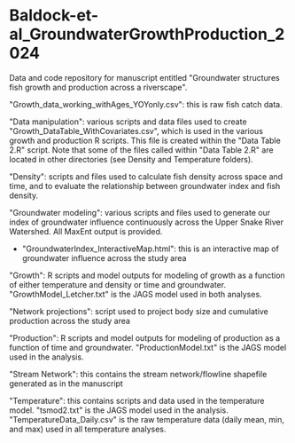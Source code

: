 # Baldock-et-al_GroundwaterGrowthProduction_2024
Data and code repository for manuscript entitled "Groundwater structures fish growth and production across a riverscape". 

"Growth_data_working_withAges_YOYonly.csv": this is raw fish catch data. 


"Data manipulation": various scripts and data files used to create "Growth_DataTable_WithCovariates.csv", which is used in the various growth and production R scripts. This file is created within the "Data Table 2.R" script. Note that some of the files called within "Data Table 2.R" are located in other directories (see Density and Temperature folders).


"Density": scripts and files used to calculate fish density across space and time, and to evaluate the relationship between groundwater index and fish density.


"Groundwater modeling": various scripts and files used to generate our index of groundwater influence continuously across the Upper Snake River Watershed. All MaxEnt output is provided. 
  - "GroundwaterIndex_InteractiveMap.html": this is an interactive map of groundwater influence across the study area


"Growth": R scripts and model outputs for modeling of growth as a function of either temperature and density or time and groundwater. "GrowthModel_Letcher.txt" is the JAGS model used in both analyses.


"Network projections": script used to project body size and cumulative production across the study area


"Production": R scripts and model outputs for modeling of production as a function of time and groundwater. "ProductionModel.txt" is the JAGS model used in the analysis.


"Stream Network": this contains the stream network/flowline shapefile generated as in the manuscript


"Temperature": this contains scripts and data used in the temperature model. "tsmod2.txt" is the JAGS model used in the analysis. "TemperatureData_Daily.csv" is the raw temperature data (daily mean, min, and max) used in all temperature analyses. 
